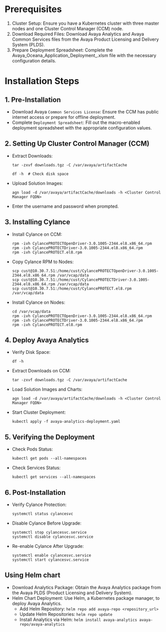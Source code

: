 # Prerequisites
1. Cluster Setup: Ensure you have a Kubernetes cluster with three master nodes and one Cluster Control Manager (CCM) node.
2. Download Required Files: Download Avaya Analytics and Avaya Common Services files from the Avaya Product Licensing and Delivery System (PLDS).
3. Prepare Deployment Spreadsheet: Complete the Avaya_Oceana_Application_Deployment_<ReleaseNumber>.xlsm file with the necessary configuration details.

# Installation Steps
## 1. Pre-Installation
- Download Avaya `Common Services License`: Ensure the CCM has public internet access or prepare for offline deployment.
- Complete `Deployment Spreadsheet`: Fill out the macro-enabled deployment spreadsheet with the appropriate configuration values.

## 2. Setting Up Cluster Control Manager (CCM)
- Extract Downloads:
  ```
  tar -zxvf downloads.tgz -C /var/avaya/artifactCache
  ```

  ```
  df -h  # Check disk space
  ```

- Upload Solution Images:
  ```
  agn load -d /var/avaya/artifactCache/downloads -h <Cluster Control Manager FQDN>
  ```

- Enter the username and password when prompted.

## 3. Installing Cylance
- Install Cylance on CCM:
  ```
  rpm -ivh CylancePROTECTOpenDriver-3.0.1005-2344.el8.x86_64.rpm
  rpm -ivh CylancePROTECTDriver-3.0.1005-2344.el8.x86_64.rpm
  rpm -ivh CylancePROTECT.el8.rpm
  ```
- Copy Cylance RPM to Nodes:
  ```
  scp cust@10.30.7.51:/home/cust/CylancePROTECTOpenDriver-3.0.1005-2344.el8.x86_64.rpm /var/vcap/data
  scp cust@10.30.7.51:/home/cust/CylancePROTECTDriver-3.0.1005-2344.el8.x86_64.rpm /var/vcap/data
  scp cust@10.30.7.51:/home/cust/CylancePROTECT.el8.rpm /var/vcap/data
  ```
- Install Cylance on Nodes:
  ```
  cd /var/vcap/data
  rpm -ivh CylancePROTECTOpenDriver-3.0.1005-2344.el8.x86_64.rpm
  rpm -ivh CylancePROTECTDriver-3.0.1005-2344.el8.x86_64.rpm
  rpm -ivh CylancePROTECT.el8.rpm
  ```
## 4. Deploy Avaya Analytics
- Verify Disk Space:
  ```
  df -h
  ```
- Extract Downloads on CCM:
  ```
  tar -zxvf downloads.tgz -C /var/avaya/artifactCache
  ```

- Load Solution Images and Charts:
  ```
  agn load -d /var/avaya/artifactCache/downloads -h <Cluster Control Manager FQDN>
  ```
- Start Cluster Deployment:
  ```
  kubectl apply -f avaya-analytics-deployment.yaml
  ```

## 5. Verifying the Deployment
- Check Pods Status:
  ```
  kubectl get pods --all-namespaces
  ```
- Check Services Status:
  ```
  kubectl get services --all-namespaces
  ```
## 6. Post-Installation
- Verify Cylance Protection:
  ```
  systemctl status cylancesvc
  ```
- Disable Cylance Before Upgrade:
  ```
  systemctl stop cylancesvc.service
  systemctl disable cylancesvc.service
  ```
- Re-enable Cylance After Upgrade:
  ```
  systemctl enable cylancesvc.service
  systemctl start cylancesvc.service
  ```

## Using Helm chart
- Download Analytics Package: Obtain the Avaya Analytics package from the Avaya PLDS (Product Licensing and Delivery System).
- Helm Chart Deployment: Use Helm, a Kubernetes package manager, to deploy Avaya Analytics.
  - Add Helm Repository:
    ``` helm repo add avaya-repo <repository_url> ```
  - Update Helm Repositories:
    ``` helm repo update ```
  - Install Analytics via Helm:
    ``` helm install avaya-analytics avaya-repo/avaya-analytics ```
    
